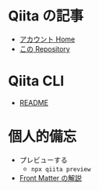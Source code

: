 # Qiita の記事

- [アカウント Home](https://qiita.com/goyaYellow)
- [この Repository](https://github.com/somei-san/qiita-articles)

# Qiita CLI

- [README](https://github.com/increments/qiita-cli/blob/main/README.md#github-%E3%81%A7%E8%A8%98%E4%BA%8B%E3%82%92%E7%AE%A1%E7%90%86%E3%81%99%E3%82%8B)

# 個人的備忘

- プレビューする
  - `npx qiita preview`
- [Front Matter の解説](https://github.com/increments/qiita-cli/blob/main/README.md#Qiita-CLI-%E3%81%A7%E8%A8%98%E4%BA%8B%E3%82%92%E7%AE%A1%E7%90%86%E3%81%99%E3%82%8B)